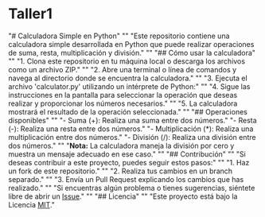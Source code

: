 # Taller1
 "# Calculadora Simple en Python"
 ""
 "Este repositorio contiene una calculadora simple desarrollada en Python que puede realizar operaciones de suma, resta, multiplicación y división."
 ""
 "## Cómo usar la calculadora"
 ""
 "1. Clona este repositorio en tu máquina local o descarga los archivos como un archivo ZIP."
 ""
 "2. Abre una terminal o línea de comandos y navega al directorio donde se encuentra la calculadora."
 ""
 "3. Ejecuta el archivo 'calculator.py' utilizando un intérprete de Python:"
 ""
 "4. Sigue las instrucciones en la pantalla para seleccionar la operación que deseas realizar y proporcionar los números necesarios."
 ""
 "5. La calculadora mostrará el resultado de la operación seleccionada."
 ""
 "## Operaciones disponibles"
 ""
 "- Suma (+): Realiza una suma entre dos números."
 "- Resta (-): Realiza una resta entre dos números."
 "- Multiplicación (*): Realiza una multiplicación entre dos números."
 "- División (/): Realiza una división entre dos números."
 ""
 "**Nota:** La calculadora maneja la división por cero y muestra un mensaje adecuado en ese caso."
 ""
 "## Contribución"
 ""
 "Si deseas contribuir a este proyecto, puedes seguir estos pasos:"
 ""
 "1. Haz un fork de este repositorio."
 ""
 "2. Realiza tus cambios en un branch separado."
 ""
 "3. Envía un Pull Request explicando los cambios que has realizado."
 ""
 "Si encuentras algún problema o tienes sugerencias, siéntete libre de abrir un [Issue](link_al_issue)."
 ""
 "## Licencia"
 ""
 "Este proyecto está bajo la Licencia [MIT](LICENSE)."
